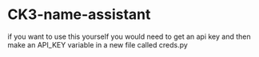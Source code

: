 # CK3-name-assistant

if you want to use this yourself you would need to get an api key and then make an API_KEY variable in a new file called creds.py
